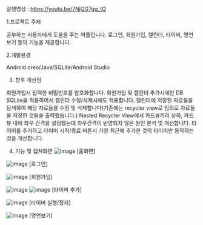 실행영상 :
https://youtu.be/7NjQG7gg_tQ


1.프로젝트 주제


공부하는 사용자에게 도움을 주는 어플입니다. 로그인, 회원가입, 캘린더, 타이머, 명언보기 등의 기능을 제공합니다.


2.개발환경

Android oreo/Java/SQLite/Android Studio


3. 향후 개선점

회원가입시 입력한 비밀번호를 암호화합니다.
회원가입 및 캘린더 추가시에만 DB SQLite을 적용하여서 캘린더 수정/삭제시에도 적용합니다.
캘린더에 저장된 자료들을 탐색하여 해당 자료들을 수정 및 삭제합니다(기존에는 recycler view로 임의로 자료들을 저장한 것들을 출력했습니다.)
Nested Recycler View에서 카드뷰끼리 상하, 카드뷰 내에 좌우 간격을 설정했는데 좌우간격이 반영되지 않은 원인 분석 및 개선합니다.
타이머를 추가하고 타이머 시작/종료 버튼시 가장 최근에 추가한 것의 타이머만 동작하는 것을 개선합니다.

4. 기능 및 캡쳐화면
![image](https://user-images.githubusercontent.com/58525009/102716513-b387ca00-431f-11eb-894c-3b74331316bb.png)
[홈화면]

![image](https://user-images.githubusercontent.com/58525009/102716515-b8e51480-431f-11eb-8def-8666f3f632f1.png)
[로그인]

![image](https://user-images.githubusercontent.com/58525009/102716517-bedaf580-431f-11eb-9751-984279bbe0fd.png)
[회원가입]

![image](https://user-images.githubusercontent.com/58525009/102716523-c6020380-431f-11eb-94f4-c713f09cdb26.png)
![image](https://user-images.githubusercontent.com/58525009/102716528-cdc1a800-431f-11eb-8596-71812a16e45c.png)
[타이머 추가]

![image](https://user-images.githubusercontent.com/58525009/102716533-d2865c00-431f-11eb-9890-9b9cb60bf746.png)
[타이머 실행/정지]

![image](https://user-images.githubusercontent.com/58525009/102716541-dade9700-431f-11eb-9c54-8be6490265bf.png)
[명언보기]

